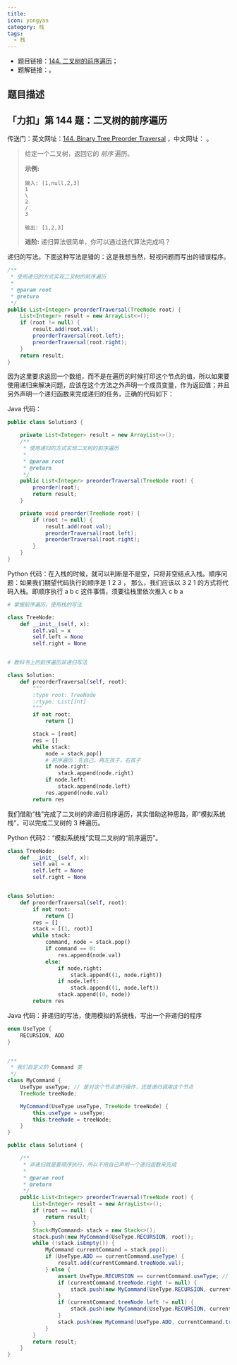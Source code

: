 ```yaml
---
title: 
icon: yongyan
category: 栈
tags:
  - 栈
---
```


+ 题目链接：[144. 二叉树的前序遍历](https://leetcode-cn.com/problems/binary-tree-preorder-traversal/description/)；
+ 题解链接：[]()。


## 题目描述


## 「力扣」第 144 题：二叉树的前序遍历

传送门：英文网址：[144. Binary Tree Preorder Traversal](https://leetcode.com/problems/binary-tree-preorder-traversal/description/) ，中文网址： 。

> 给定一个二叉树，返回它的 *前序* 遍历。
>
> **示例:**
>
> ```
> 输入: [1,null,2,3]  
> 1
> \
> 2
> /
> 3 
> 
> 输出: [1,2,3]
> ```
>
> **进阶:** 递归算法很简单，你可以通过迭代算法完成吗？

递归的写法。下面这种写法是错的：这是我想当然，轻视问题而写出的错误程序。

```java
/**
 * 使用递归的方式实现二叉树的前序遍历
 *
 * @param root
 * @return
 */
public List<Integer> preorderTraversal(TreeNode root) {
    List<Integer> result = new ArrayList<>();
    if (root != null) {
        result.add(root.val);
        preorderTraversal(root.left);
        preorderTraversal(root.right);
    }
    return result;
}
```

因为这里要求返回一个数组，而不是在遍历的时候打印这个节点的值，所以如果要使用递归来解决问题，应该在这个方法之外声明一个成员变量，作为返回值；并且另外声明一个递归函数来完成递归的任务，正确的代码如下：

Java 代码：

```java
public class Solution3 {

    private List<Integer> result = new ArrayList<>();
    /**
     * 使用递归的方式实现二叉树的前序遍历
     *
     * @param root
     * @return
     */
    public List<Integer> preorderTraversal(TreeNode root) {
        preorder(root);
        return result;
    }

    private void preorder(TreeNode root) {
        if (root != null) {
            result.add(root.val);
            preorderTraversal(root.left);
            preorderTraversal(root.right);
        }
    }
}
```

Python 代码：在入栈的时候，就可以判断是不是空，只将非空结点入栈。顺序问题：如果我们期望代码执行的顺序是 1 2 3 ， 那么，我们应该以 3 2 1 的方式将代码入栈。即顺序执行 a b c 这件事情，须要往栈里依次推入 c b a

```python
# 掌握前序遍历，使用栈的写法

class TreeNode:
    def __init__(self, x):
        self.val = x
        self.left = None
        self.right = None


# 教科书上的前序遍历非递归写法

class Solution:
    def preorderTraversal(self, root):
        """
        :type root: TreeNode
        :rtype: List[int]
        """
        if not root:
            return []

        stack = [root]
        res = []
        while stack:
            node = stack.pop()
            # 前序遍历：先自己，再左孩子，右孩子
            if node.right:
                stack.append(node.right)
            if node.left:
                stack.append(node.left)
            res.append(node.val)
        return res
```

我们借助“栈”完成了二叉树的非递归前序遍历，其实借助这种思路，即“模拟系统栈”，可以完成二叉树的 3 种遍历。

Python 代码2：“模拟系统栈”实现二叉树的“前序遍历”。

```python
class TreeNode:
    def __init__(self, x):
        self.val = x
        self.left = None
        self.right = None


class Solution:
    def preorderTraversal(self, root):
        if not root:
            return []
        res = []
        stack = [(1, root)]
        while stack:
            command, node = stack.pop()
            if command == 0:
                res.append(node.val)
            else:
                if node.right:
                    stack.append((1, node.right))
                if node.left:
                    stack.append((1, node.left))
                stack.append((0, node))
        return res
```

Java 代码：非递归的写法，使用模拟的系统栈，写出一个非递归的程序

```java
enum UseType {
    RECURSION, ADD
}


/**
 * 我们自定义的 Command 类
 */
class MyCommand {
    UseType useType; // 是对这个节点进行操作，还是递归调用这个节点
    TreeNode treeNode;

    MyCommand(UseType useType, TreeNode treeNode) {
        this.useType = useType;
        this.treeNode = treeNode;
    }
}

public class Solution4 {

    /**
     * 非递归就是要顺序执行，所以不用自己声明一个递归函数来完成
     *
     * @param root
     * @return
     */
    public List<Integer> preorderTraversal(TreeNode root) {
        List<Integer> result = new ArrayList<>();
        if (root == null) {
            return result;
        }
        Stack<MyCommand> stack = new Stack<>();
        stack.push(new MyCommand(UseType.RECURSION, root));
        while (!stack.isEmpty()) {
            MyCommand currentCommand = stack.pop();
            if (UseType.ADD == currentCommand.useType) {
                result.add(currentCommand.treeNode.val);
            } else {
                assert UseType.RECURSION == currentCommand.useType; // 模拟系统栈的作用，注意，应该倒过来写
                if (currentCommand.treeNode.right != null) {
                    stack.push(new MyCommand(UseType.RECURSION, currentCommand.treeNode.right));
                }
                if (currentCommand.treeNode.left != null) {
                    stack.push(new MyCommand(UseType.RECURSION, currentCommand.treeNode.left));
                }
                stack.push(new MyCommand(UseType.ADD, currentCommand.treeNode));
            }
        }
        return result;
    }
}
```

### 